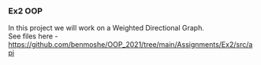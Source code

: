 ### Ex2 OOP
In this project we will work on a Weighted Directional Graph. <br>
See files here - https://github.com/benmoshe/OOP_2021/tree/main/Assignments/Ex2/src/api

